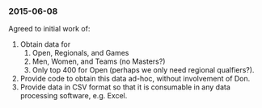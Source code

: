 ### 2015-06-08

Agreed to initial work of:

1. Obtain data for
    1. Open, Regionals, and Games
    1. Men, Women, and Teams (no Masters?)
    2. Only top 400 for Open (perhaps we only need regional qualfiers?).
2. Provide code to obtain this data ad-hoc, without involvement of Don.
3. Provide data in CSV format so that it is consumable in any data processing software, e.g. Excel.
